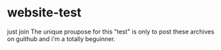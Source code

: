 # website-test
just join 
The unique proupose for this "test" is only to post these archives on guithub
and i'm a totally beguinner.

